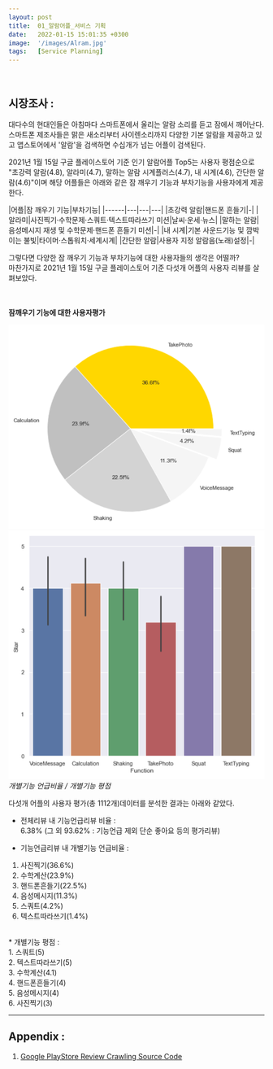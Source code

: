 ```yaml
---
layout: post
title:  01_알람어플_서비스 기획
date:   2022-01-15 15:01:35 +0300
image:  '/images/Alram.jpg'
tags:   [Service Planning]
---
```

<br/>

## 시장조사 : <br/>
대다수의 현대인들은 아침마다 스마트폰에서 울리는 알람 소리를 듣고 잠에서 깨어난다. <br/>
스마트폰 제조사들은 맑은 새소리부터 사이렌소리까지 다양한 기본 알람을 제공하고 있고 앱스토어에서 '알람'을 검색하면 수십개가 넘는 어플이 검색된다. <br/>

2021년 1월 15일 구글 플레이스토어 기준 인기 알람어플 Top5는 사용자 평점순으로 "초강력 알람(4.8), 알라미(4.7), 말하는 알람 시계플러스(4.7), 내 시계(4.6), 간단한 알람(4.6)"이며 해당 어플들은 아래와 같은 잠 깨우기 기능과 부차기능을 사용자에게 제공한다.<br/>


|어플|잠 깨우기 기능|부차기능|
|------|---|---|---|
|초강력 알람|핸드폰 흔들기|-|
|알라미|사진찍기·수학문제·스쿼트·텍스트따라쓰기 미션|날씨·운세·뉴스|
|말하는 알람|음성메시지 재생 및 수학문제·핸드폰 흔들기 미션|-|
|내 시계|기본 사운드기능 및 깜박이는 불빛|타이머·스톱워치·세계시계|
|간단한 알람|사용자 지정 알람음(노래)설정|-|


그렇다면 다양한 잠 깨우기 기능과 부차기능에 대한 사용자들의 생각은 어떨까?<br/>
마찬가지로 2021년 1월 15일 구글 플레이스토어 기준 다섯개 어플의 사용자 리뷰를 살펴보았다.<br/><br/><br/>

 
**잠깨우기 기능에 대한 사용자평가**<br/>

<div class="gallery-box">
  <div class="gallery">
    <img src="/images/Posting/AlramApp/02.png" alt="Project">
    <img src="/images/Posting/AlramApp/01.png" alt="Project">
  </div>
  <em>개별기능 언급비율 / 개별기능 평점</em>
</div>

다섯개 어플의 사용자 평가(총 1112개)데이터를 분석한 결과는 아래와 같았다.<br/>

* 전체리뷰 내 기능언급리뷰 비율 : <br/>
6.38% (그 외 93.62% : 기능언급 제외 단순 좋아요 등의 평가리뷰)<br/>

* 기능언급리뷰 내 개별기능 언급비율 : <br/>
1. 사진찍기(36.6%)<br/>
2. 수학계산(23.9%)<br/>
3. 핸드폰흔들기(22.5%)<br/>
4. 음성메시지(11.3%)<br/>
5. 스쿼트(4.2%)<br/>
6. 텍스트따라쓰기(1.4%) <br/>
<br/>
* 개별기능 평점 : <br/>
1. 스쿼트(5)<br/>
2. 텍스트따라쓰기(5)<br/>
3. 수학계산(4.1)<br/>
4. 핸드폰흔들기(4)<br/>
5. 음성메시지(4)<br/>
6. 사진찍기(3)<br/>

<!--사진찍기, 수학계산, 핸드폰 흔들기의 언급비중이 가장 높은데, 이 중 사진찍기는 평점이 4점 이하니까 제외 즉 수학계산과 핸드폰 흔들기가 가장 좋다는 것 (일단 이거 relicate)

기능언급 제외 나머지 90%이상의 데이터에서 Needs뽑아내기

사용자들은 ~~하다 라고 정의(어떤 기능을 좋아하고, 어떤 ~를 좋아한다)

따라서 일단 replicate하고 추가기능도 제공하는 어플을 만들거임

그리고 그 다음 포스팅에서 서비스 설계도그리고(이 포스팅은 이름 그냥 조사로 바꿔야함)
그 다음 포스팅에서는 UI UX논문다루고
그 다음 포스팅에서는 UI UX Design 올리고
그 다음에 개발!-->

___

## Appendix : <br/>
1. [Google PlayStore Review Crawling Source Code](https://hongdaye71.github.io/blog/crawling)


